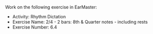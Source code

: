 Work on the following exercise in EarMaster:
- Activity: Rhythm Dictation
- Exercise Name: 2/4 - 2 bars: 8th & Quarter notes - including rests
- Exercise Number: 6.4
